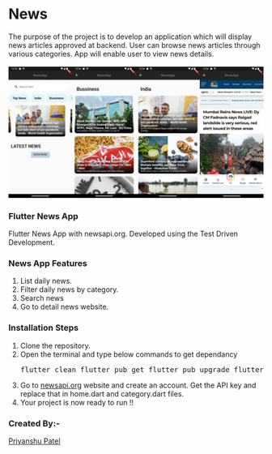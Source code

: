 # News
The purpose of the project is to develop an application which will display news articles approved at backend. User can browse news articles through various categories. App will enable user to view news details.
<br><br>
<img src="image.jpg" >
<br>

### Flutter News App
Flutter News App with newsapi.org. Developed using the Test Driven Development.

### News App Features
  1) List daily news.
  2) Filter daily news by category.
  3) Search news
  4) Go to detail news website.

### Installation Steps
  1) Clone the repository.
  2) Open the terminal and type below commands to get dependancy
    <pre>
      flutter clean 
      flutter pub get 
      flutter pub upgrade 
      flutter run
    </pre>
  3) Go to [newsapi.org](newsapi.org) website and create an account. Get the API key and replace that in home.dart and category.dart files. 
  4) Your project is now ready to run !!

### Created By:-
[Priyanshu Patel ](https://github.com/priyanshu1044)
